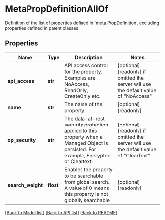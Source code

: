 # MetaPropDefinitionAllOf

Definition of the list of properties defined in 'meta.PropDefinition', excluding properties defined in parent classes.
## Properties
Name | Type | Description | Notes
------------ | ------------- | ------------- | -------------
**api_access** | **str** | API access control for the property. Examples are NoAccess, ReadOnly, CreateOnly etc. | [optional] [readonly]  if omitted the server will use the default value of "NoAccess"
**name** | **str** | The name of the property. | [optional] [readonly] 
**op_security** | **str** | The data-at-rest security protection applied to this property when a Managed Object is persisted. For example, Encrypted or Cleartext. | [optional] [readonly]  if omitted the server will use the default value of "ClearText"
**search_weight** | **float** | Enables the property to be searchable from global search. A value of 0 means this property is not globally searchable. | [optional] [readonly] 

[[Back to Model list]](../README.md#documentation-for-models) [[Back to API list]](../README.md#documentation-for-api-endpoints) [[Back to README]](../README.md)


